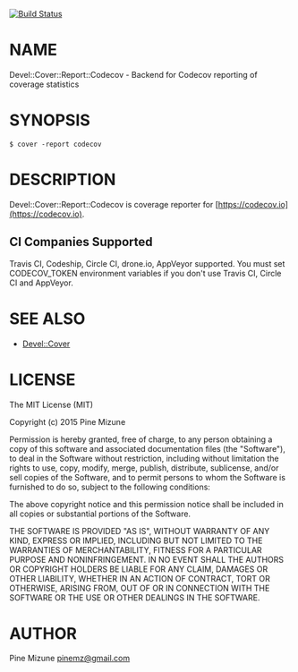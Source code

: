 [![Build Status](https://travis-ci.org/pine613/p5-Devel-Cover-Report-Codecov.svg?branch=master)](https://travis-ci.org/pine613/p5-Devel-Cover-Report-Codecov)
# NAME

Devel::Cover::Report::Codecov - Backend for Codecov reporting of coverage statistics

# SYNOPSIS

    $ cover -report codecov

# DESCRIPTION

Devel::Cover::Report::Codecov is coverage reporter for [https://codecov.io](https://codecov.io).

## CI Companies Supported

Travis CI, Codeship, Circle CI, drone.io, AppVeyor supported.
You must set CODECOV\_TOKEN environment variables if you don't use Travis CI, Circle CI and AppVeyor.

# SEE ALSO

- [Devel::Cover](https://metacpan.org/pod/Devel::Cover)

# LICENSE

The MIT License (MIT)

Copyright (c) 2015 Pine Mizune

Permission is hereby granted, free of charge, to any person obtaining a copy
of this software and associated documentation files (the "Software"), to deal
in the Software without restriction, including without limitation the rights
to use, copy, modify, merge, publish, distribute, sublicense, and/or sell
copies of the Software, and to permit persons to whom the Software is
furnished to do so, subject to the following conditions:

The above copyright notice and this permission notice shall be included in
all copies or substantial portions of the Software.

THE SOFTWARE IS PROVIDED "AS IS", WITHOUT WARRANTY OF ANY KIND, EXPRESS OR
IMPLIED, INCLUDING BUT NOT LIMITED TO THE WARRANTIES OF MERCHANTABILITY,
FITNESS FOR A PARTICULAR PURPOSE AND NONINFRINGEMENT. IN NO EVENT SHALL THE
AUTHORS OR COPYRIGHT HOLDERS BE LIABLE FOR ANY CLAIM, DAMAGES OR OTHER
LIABILITY, WHETHER IN AN ACTION OF CONTRACT, TORT OR OTHERWISE, ARISING FROM,
OUT OF OR IN CONNECTION WITH THE SOFTWARE OR THE USE OR OTHER DEALINGS IN
THE SOFTWARE.

# AUTHOR

Pine Mizune <pinemz@gmail.com>
